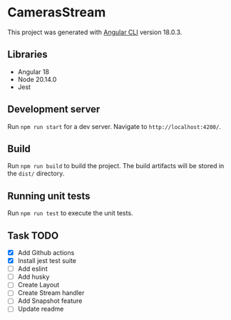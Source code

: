 # CamerasStream

This project was generated with [Angular CLI](https://github.com/angular/angular-cli) version 18.0.3.

## Libraries
 - Angular 18
 - Node 20.14.0
 - Jest 

## Development server

Run `npm run start` for a dev server. Navigate to `http://localhost:4200/`.

## Build

Run `npm run build` to build the project. The build artifacts will be stored in the `dist/` directory.

## Running unit tests

Run `npm run test` to execute the unit tests.

## Task TODO

- [x] Add Github actions
- [x] Install jest test suite
- [ ] Add eslint 
- [ ] Add husky
- [ ] Create Layout
- [ ] Create Stream handler
- [ ] Add Snapshot feature
- [ ] Update readme
